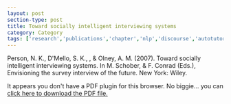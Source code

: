 ```yaml
---
layout: post
section-type: post
title: Toward socially intelligent interviewing systems
category: Category
tags: ['research','publications','chapter','nlp','discourse','autotutor','its','education-research']
---
```

Person, N. K., D'Mello, S. K., , & Olney, A. M. (2007). Toward socially intelligent interviewing systems. In M. Schober, & F. Conrad (Eds.), Envisioning the survey interview of the future. New York: Wiley. 

<object data="https://umdrive.memphis.edu/aolney/public/publications/Toward%20socially%20intelligent%20interviewing%20systems-olney_publications.pdf" type="application/pdf" width="100%" height="600px">
 
  <p>It appears you don't have a PDF plugin for this browser.
  No biggie... you can <a href="https://umdrive.memphis.edu/aolney/public/publications/Toward%20socially%20intelligent%20interviewing%20systems-olney_publications.pdf">click here to
  download the PDF file.</a></p>
  
</object>
